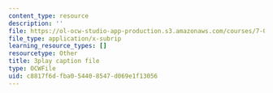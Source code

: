```yaml
---
content_type: resource
description: ''
file: https://ol-ocw-studio-app-production.s3.amazonaws.com/courses/7-01sc-fundamentals-of-biology-fall-2011/c8817f6dfba054408547d069e1f13056_1eGsdK1fPLM.vtt
file_type: application/x-subrip
learning_resource_types: []
resourcetype: Other
title: 3play caption file
type: OCWFile
uid: c8817f6d-fba0-5440-8547-d069e1f13056
---
```

